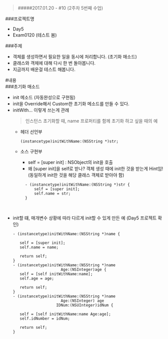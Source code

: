 > #####2017.01.20 -  #10 (2주차 5번째 수업)

###프로젝트명
- Day5  
- Exam0120 (테스트 봄)

###주제  
- 객체를 생성하면서 필요한 일을 동시에 처리합니다. (초기화 매소드)  
- 클래스와 객체에 대해 다시 한 번 돌아봅니다.  
- 지금까지 배운걸 테스트 해봅니다.

#내용  
###초기화 매소드  
- init 메소드 (자동완성으로 구현됨)  
- init을 Override해서 Custom한 초기화 메소드를 만들 수 있다.  
- initWith... 이렇게 쓰는게 관례  
	> 인스턴스 초기화할 때, name 프로퍼티를 함께 초기화 하고 싶을 때의 예  
   - 헤더 선언부  
     ```
     (instancetype)initWithName:(NSString *)str;
     ```  
     
   - 소스 구현부  
      * self = [super init] : NSObject의 init을 호출  
      * 왜 [super init]을 self로 받나? 객체 생성 때에 init한 것을 받는게 Hint임!  
      (동일하게 init한 것을 해당 클래스 객체로 받아야 함)  

      ```
        - (instancetype)initWithName:(NSString *)str {
      		self = [super init];
      		self.name = str;
        }
      ```  
      
- init할 떄, 매개변수 상황에 따라 다르게 init할 수 있게 만든 예 (Day5 프로젝트 확인)  
    ```
    - (instancetype)initWithName:(NSString *)name {
  
       self = [super init];
       self.name = name;
 	
       return self;
    }
    - (instancetype)initWithName:(NSString *)name
 	                     Age:(NSInteger)age {
       self = [self initWithName:name];
       self.age = age;
 	    
       return self;
    }
    - (instancetype)initWithName:(NSString *)name
                         Age:(NSInteger) age
                       IDNum:(NSUInteger)idNum {
        
       self = [self initWithName:name Age:age];
       self.idNumber = idNum;
       
       return self;
   }
   ```  
  
